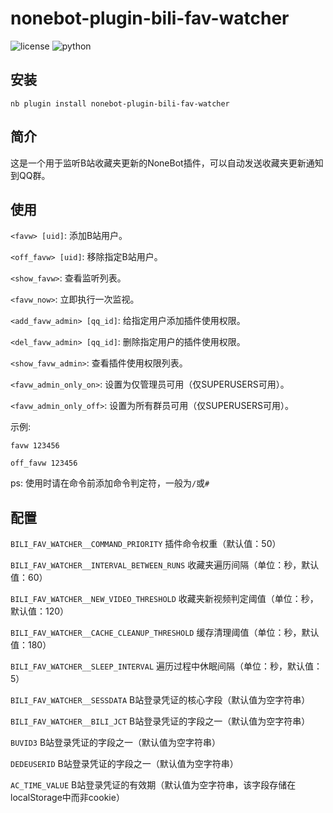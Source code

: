 # nonebot-plugin-bili-fav-watcher

<p>
  <a>
    <img src="https://img.shields.io/github/license/cscs181/QQ-Github-Bot.svg" alt="license">
  </a>
  <img src="https://img.shields.io/badge/python-3.8+-blue.svg" alt="python">
</p>

## 安装

```shell
nb plugin install nonebot-plugin-bili-fav-watcher
```

## 简介

这是一个用于监听B站收藏夹更新的NoneBot插件，可以自动发送收藏夹更新通知到QQ群。

## 使用
`<favw> [uid]`: 添加B站用户。

`<off_favw> [uid]`: 移除指定B站用户。

`<show_favw>`: 查看监听列表。

`<favw_now>`: 立即执行一次监视。

`<add_favw_admin> [qq_id]`: 给指定用户添加插件使用权限。

`<del_favw_admin> [qq_id]`: 删除指定用户的插件使用权限。

`<show_favw_admin>`: 查看插件使用权限列表。

`<favw_admin_only_on>`: 设置为仅管理员可用（仅SUPERUSERS可用）。

`<favw_admin_only_off>`: 设置为所有群员可用（仅SUPERUSERS可用）。

示例:

`favw 123456`

`off_favw 123456`

ps: 使用时请在命令前添加命令判定符，一般为`/`或`#`

## 配置

`BILI_FAV_WATCHER__COMMAND_PRIORITY` 插件命令权重（默认值：50）

`BILI_FAV_WATCHER__INTERVAL_BETWEEN_RUNS` 收藏夹遍历间隔（单位：秒，默认值：60）

`BILI_FAV_WATCHER__NEW_VIDEO_THRESHOLD` 收藏夹新视频判定阈值（单位：秒，默认值：120）

`BILI_FAV_WATCHER__CACHE_CLEANUP_THRESHOLD` 缓存清理阈值（单位：秒，默认值：180）

`BILI_FAV_WATCHER__SLEEP_INTERVAL` 遍历过程中休眠间隔（单位：秒，默认值：5）

`BILI_FAV_WATCHER__SESSDATA` B站登录凭证的核心字段（默认值为空字符串）

`BILI_FAV_WATCHER__BILI_JCT` B站登录凭证的字段之一（默认值为空字符串）

`BUVID3` B站登录凭证的字段之一（默认值为空字符串）

`DEDEUSERID` B站登录凭证的字段之一（默认值为空字符串）

`AC_TIME_VALUE` B站登录凭证的有效期（默认值为空字符串，该字段存储在localStorage中而非cookie）

